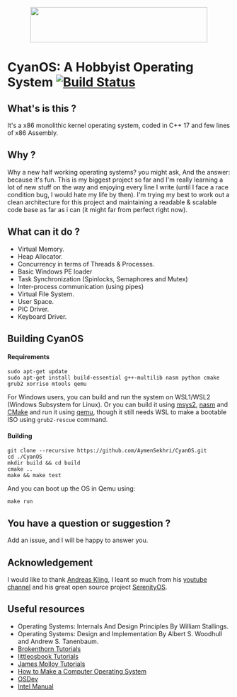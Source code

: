 
<p align="center">
  <img width="400" height="80" src="https://i.imgur.com/KVBFGI0.png">
</p>

# CyanOS: A Hobbyist Operating System [![Build Status](https://travis-ci.com/AymenSekhri/CyanOS.svg?branch=master)](https://travis-ci.com/AymenSekhri/CyanOS)

## What's is this ?
It's a x86 monolithic kernel operating system, coded in C++ 17 and few lines of x86 Assembly.

## Why ?
Why a new half working operating systems? you might ask, And the answer: because it's fun. This is my biggest project so far and I'm really learning a lot of new stuff on the way and enjoying every line I write (until I face a race condition bug, I would hate my life by then). I'm trying my best to work out a clean architecture for this project and maintaining a readable & scalable code base as far as i can (it might far from perfect right now).

## What can it do ?
- Virtual Memory.
- Heap Allocator.
- Concurrency in terms of Threads & Processes.
- Basic Windows PE loader
- Task Synchronization (Spinlocks, Semaphores and Mutex)
- Inter-process communication (using pipes)
- Virtual File System.
- User Space.
- PIC Driver.
- Keyboard Driver.

## Building CyanOS
#### Requirements
```
sudo apt-get update
sudo apt-get install build-essential g++-multilib nasm python cmake grub2 xorriso mtools qemu 
```
For Windows users, you can build and run the system on WSL1/WSL2 (Windows Subsystem for Linux). Or you can build it using [msys2](http://repo.msys2.org/distrib/x86_64/), [nasm](https://www.nasm.us/) and [CMake](https://cmake.org/download) and run it using [qemu](https://www.qemu.org/download/), though it still needs WSL to make a bootable ISO using `grub2-rescue` command.

#### Building
```
git clone --recursive https://github.com/AymenSekhri/CyanOS.git
cd ./CyanOS
mkdir build && cd build
cmake ..
make && make test
```
And you can boot up the OS in Qemu using:
```
make run
```

## You have a question or suggestion ?
Add an issue, and I will be happy to answer you.

## Acknowledgement
I would like to thank [Andreas Kling](https://github.com/awesomekling), I leant so much from his [youtube channel](https://www.youtube.com/c/AndreasKling/) and his great open source project [SerenityOS](https://github.com/SerenityOS/serenity).

## Useful resources
* Operating Systems: Internals And Design Principles By William Stallings.
* Operating Systems: Design and Implementation By Albert S. Woodhull and Andrew S. Tanenbaum.
* [Brokenthorn Tutorials](http://www.brokenthorn.com/Resources)
* [littleosbook Tutorials](https://littleosbook.github.io)
* [James Molloy Tutorials](http://www.jamesmolloy.co.uk/tutorial_html)
* [How to Make a Computer Operating System](https://samypesse.gitbook.io/how-to-create-an-operating-system/)
* [OSDev](https://wiki.osdev.org/Main_Page)
* [Intel Manual](https://www.intel.com/content/dam/www/public/us/en/documents/manuals/64-ia-32-architectures-software-developer-vol-3a-part-1-manual.pdf)
